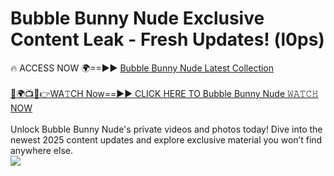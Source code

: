 # Bubble Bunny Nude Exclusive Content Leak - Fresh Updates! (l0ps)

🔥 ACCESS NOW 🌍==►► <a href="https://tinyurl.com/yc657z5k" rel="nofollow">Bubble Bunny Nude Latest Collection</a>
<br><br>
[🔴🌍📺📱👉WA𝚃CH Now==►► CLICK HERE TO Bubble Bunny Nude 𝚆𝙰𝚃𝙲𝙷 NOW](https://tinyurl.com/yc657z5k)
<br><br>
Unlock Bubble Bunny Nude's private videos and photos today! Dive into the newest 2025 content updates and explore exclusive material you won’t find anywhere else.
<br>
<a href="https://tinyurl.com/yc657z5k" rel="nofollow" data-target="animated-image.originalLink"><img src="https://camo.githubusercontent.com/8a4f000d20f83aca3bf7ec5f350d767afa0574a8a352519fd8cfa583a6f93a33/68747470733a2f2f692e696d6775722e636f6d2f644a486b345a712e676966" data-canonical-src="https://i.imgur.com/dJHk4Zq.gif" style="max-width: 100%; display: inline-block;" data-target="animated-image.originalImage"></a>
<br>
